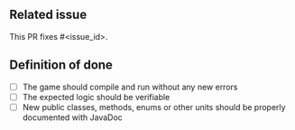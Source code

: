 <!-- If this PR does not fixes any specific issue, you can remove this section -->
## Related issue

<!-- Replace the issue_id (without the `<>` symbols). -->
<!-- For instance, #1 to refer to the issue 1. -->
This PR fixes #<issue_id>.

<!-- This section is mandatory and you should check for these points every time you open a PR -->
## Definition of done

- [ ] The game should compile and run without any new errors
- [ ] The expected logic should be verifiable
- [ ] New public classes, methods, enums or other units should be properly documented with JavaDoc

